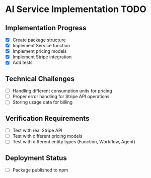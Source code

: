 # AI Service Implementation TODO

## Implementation Progress
- [x] Create package structure
- [x] Implement Service function
- [x] Implement pricing models
- [x] Implement Stripe integration
- [x] Add tests

## Technical Challenges
- [ ] Handling different consumption units for pricing
- [ ] Proper error handling for Stripe API operations
- [ ] Storing usage data for billing

## Verification Requirements
- [ ] Test with real Stripe API
- [ ] Test with different pricing models
- [ ] Test with different entity types (Function, Workflow, Agent)

## Deployment Status
- [ ] Package published to npm
